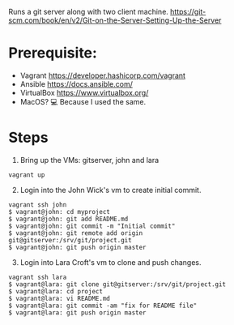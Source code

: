 Runs a git server along with two client machine. https://git-scm.com/book/en/v2/Git-on-the-Server-Setting-Up-the-Server


# Prerequisite:
- Vagrant https://developer.hashicorp.com/vagrant
- Ansible https://docs.ansible.com/
- VirtualBox https://www.virtualbox.org/
- MacOS? :computer: Because I used the same. 

# Steps 
1. Bring up the VMs: gitserver, john and lara
```shell
vagrant up
```

2. Login into the John Wick's vm to create initial commit.
```shell
vagrant ssh john
$ vagrant@john: cd myproject
$ vagrant@john: git add README.md
$ vagrant@john: git commit -m "Initial commit"
$ vagrant@john: git remote add origin git@gitserver:/srv/git/project.git
$ vagrant@john: git push origin master
```

3. Login into Lara Croft's vm to clone and push changes.
```shell
vagrant ssh lara
$ vagrant@lara: git clone git@gitserver:/srv/git/project.git
$ vagrant@lara: cd project
$ vagrant@lara: vi README.md
$ vagrant@lara: git commit -am "fix for README file"
$ vagrant@lara: git push origin master
```
